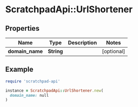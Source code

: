 # ScratchpadApi::UrlShortener

## Properties

| Name | Type | Description | Notes |
| ---- | ---- | ----------- | ----- |
| **domain_name** | **String** |  | [optional] |

## Example

```ruby
require 'scratchpad-api'

instance = ScratchpadApi::UrlShortener.new(
  domain_name: null
)
```

